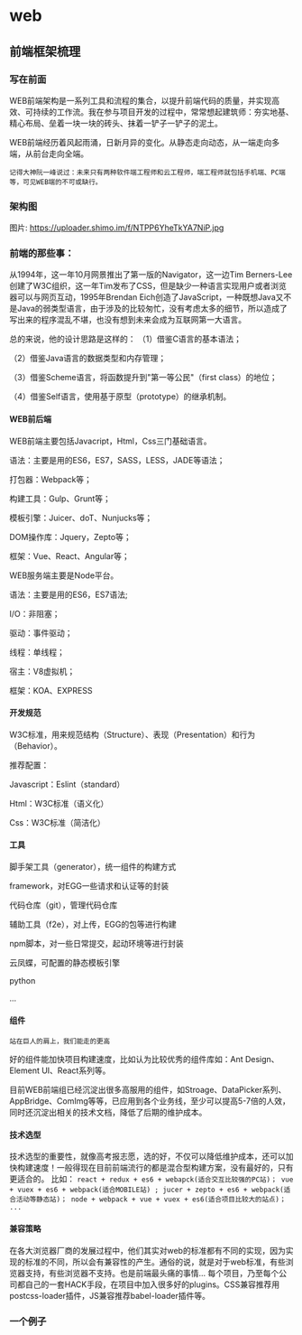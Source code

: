 # web
## 前端框架梳理

### 写在前面

WEB前端架构是一系列工具和流程的集合，以提升前端代码的质量，并实现高效、可持续的工作流。我在参与项目开发的过程中，常常想起建筑师：夯实地基、精心布局、垒着一块一块的砖头、抹着一铲子一铲子的泥土。

WEB前端经历着风起雨涌，日新月异的变化。从静态走向动态，从一端走向多端，从前台走向全端。

`记得大神阮一峰说过：未来只有两种软件端工程师和云工程师，端工程师就包括手机端、PC端等，可见WEB端的不可或缺行。`


### 架构图

图片: https://uploader.shimo.im/f/NTPP6YheTkYA7NiP.jpg

### 前端的那些事：

从1994年，这一年10月网景推出了第一版的Navigator，这一边Tim Berners-Lee创建了W3C组织，这一年Tim发布了CSS，但是缺少一种语言实现用户或者浏览器可以与网页互动，1995年Brendan Eich创造了JavaScript，一种既想Java又不是Java的弱类型语言，由于涉及的比较匆忙，没有考虑太多的细节，所以造成了写出来的程序混乱不堪，也没有想到未来会成为互联网第一大语言。

总的来说，他的设计思路是这样的：
  （1）借鉴C语言的基本语法；
  
  （2）借鉴Java语言的数据类型和内存管理；
  
  （3）借鉴Scheme语言，将函数提升到"第一等公民"（first class）的地位；
  
  （4）借鉴Self语言，使用基于原型（prototype）的继承机制。


#### WEB前后端

WEB前端主要包括Javacript，Html，Css三门基础语言。

语法：主要是用的ES6，ES7，SASS，LESS，JADE等语法；

打包器：Webpack等；

构建工具：Gulp、Grunt等；

模板引擎：Juicer、doT、Nunjucks等；

DOM操作库：Jquery，Zepto等；

框架：Vue、React、Angular等；

WEB服务端主要是Node平台。

语法：主要是用的ES6，ES7语法;

I/O：非阻塞；

驱动：事件驱动；

线程：单线程；

宿主：V8虚拟机；

框架：KOA、EXPRESS


#### 开发规范

W3C标准，用来规范结构（Structure）、表现（Presentation）和行为（Behavior）。

推荐配置：

Javascript：Eslint（standard）

Html：W3C标准（语义化）

Css：W3C标准（简洁化）


#### 工具

脚手架工具（generator），统一组件的构建方式

framework，对EGG一些请求和认证等的封装

代码仓库（git），管理代码仓库

辅助工具（f2e），对上传，EGG的包等进行构建

npm脚本，对一些日常提交，起动环境等进行封装

云凤蝶，可配置的静态模板引擎

python

...


#### 组件

`站在巨人的肩上，我们能走的更高`

好的组件能加快项目构建速度，比如认为比较优秀的组件库如：Ant Design、Element UI、React系列等。

目前WEB前端组已经沉淀出很多高服用的组件，如Stroage、DataPicker系列、AppBridge、ComImg等等，已应用到各个业务线，至少可以提高5-7倍的人效，同时还沉淀出相关的技术文档，降低了后期的维护成本。

#### 技术选型

技术选型的重要性，就像高考报志愿，选的好，不仅可以降低维护成本，还可以加快构建速度！一般得现在目前前端流行的都是混合型构建方案，没有最好的，只有更适合的。
比如：
`react + redux + es6 + webapck(适合交互比较强的PC站)；
vue + vuex + es6 + webpack(适合MOBILE站) ;
jucer + zepto + es6 + webpack(适合活动等静态站)；
node + webpack + vue + vuex + es6(适合项目比较大的站点)；
...`


#### 兼容策略

在各大浏览器厂商的发展过程中，他们其实对web的标准都有不同的实现，因为实现的标准的不同，所以会有兼容性的产生。通俗的说，就是对于web标准，有些浏览器支持，有些浏览器不支持。也是前端最头痛的事情...
每个项目，乃至每个公司都自己的一套HACK手段，在项目中加入很多好的plugins。CSS兼容推荐用postcss-loader插件，JS兼容推荐babel-loader插件等。

### 一个例子
